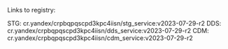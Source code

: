 Links to registry:

STG: cr.yandex/crpbqpqscpd3kpc4iisn/stg_service:v2023-07-29-r2
DDS: cr.yandex/crpbqpqscpd3kpc4iisn/dds_service:v2023-07-29-r2
CDM: cr.yandex/crpbqpqscpd3kpc4iisn/cdm_service:v2023-07-29-r2
